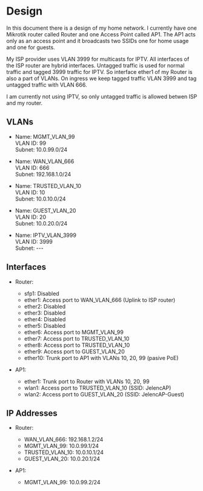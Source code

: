 # Design
In this document there is a design of my home network. I currently have one Mikrotik router called Router and one Access Point called AP1. The AP1 acts only as an access point and it broadcasts two SSIDs one for home usage and one for guests.

My ISP provider uses VLAN 3999 for multicasts for IPTV. All interfaces of the ISP router are hybrid interfaces. Untagged traffic is used for normal traffic and tagged 3999 traffic for IPTV. So interface ether1 of my Router is also a part of VLANs. On ingress we keep tagged traffic VLAN 3999 and tag untagged traffic with VLAN 666.

I am currently not using IPTV, so only untagged traffic is allowed betwen ISP and my router.

## VLANs

- Name: MGMT_VLAN_99  
  VLAN ID: 99  
  Subnet: 10.0.99.0/24

- Name: WAN_VLAN_666  
  VLAN ID: 666  
  Subnet: 192.168.1.0/24

- Name: TRUSTED_VLAN_10  
  VLAN ID: 10  
  Subnet: 10.0.10.0/24

- Name: GUEST_VLAN_20  
  VLAN ID: 20  
  Subnet: 10.0.20.0/24

- Name: IPTV_VLAN_3999  
  VLAN ID: 3999  
  Subnet: ---

## Interfaces

- Router:
    - sfp1: Disabled
    - ether1: Access port to WAN_VLAN_666 (Uplink to ISP router)
    - ether2: Disabled
    - ether3: Disabled
    - ether4: Disabled
    - ether5: Disabled
    - ether6: Access port to MGMT_VLAN_99
    - ether7: Access port to TRUSTED_VLAN_10
    - ether8: Access port to TRUSTED_VLAN_10
    - ether9: Access port to GUEST_VLAN_20
    - ether10: Trunk port to AP1 with VLANs 10, 20, 99 (pasive PoE)

- AP1:
    - ether1: Trunk port to Router with VLANs 10, 20, 99
    - wlan1: Access port to TRUSTED_VLAN_10 (SSID: JelencAP)
    - wlan2: Access port to GUEST_VLAN_20 (SSID: JelencAP-Guest)


## IP Addresses

- Router:
    - WAN_VLAN_666: 192.168.1.2/24
    - MGMT_VLAN_99: 10.0.99.1/24
    - TRUSTED_VLAN_10: 10.0.10.1/24
    - GUEST_VLAN_20: 10.0.20.1/24

- AP1:
    - MGMT_VLAN_99: 10.0.99.2/24